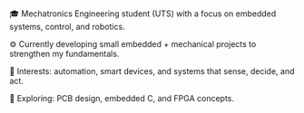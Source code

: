 🎓 Mechatronics Engineering student (UTS) with a focus on embedded systems, control, and robotics.

⚙️ Currently developing small embedded + mechanical projects to strengthen my fundamentals.

🚀 Interests: automation, smart devices, and systems that sense, decide, and act.

🧠 Exploring: PCB design, embedded C, and FPGA concepts.
